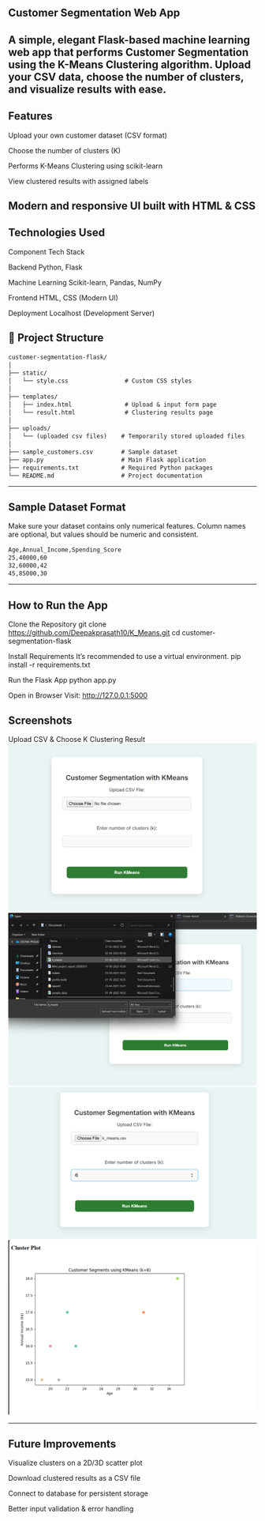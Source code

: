 ## Customer Segmentation Web App
   A simple, elegant Flask-based machine learning web app that performs Customer Segmentation using the K-Means Clustering algorithm. Upload your CSV data, choose the number of clusters, and visualize results with ease.
---
## Features
   Upload your own customer dataset (CSV format)

   Choose the number of clusters (K)

   Performs K-Means Clustering using scikit-learn

   View clustered results with assigned labels

   Modern and responsive UI built with HTML & CSS
---
##  Technologies Used
  Component	Tech Stack
  
  Backend	Python, Flask
  
  Machine Learning	Scikit-learn, Pandas, NumPy
  
  Frontend	HTML, CSS (Modern UI)
  
  Deployment	Localhost (Development Server)

## 📁 Project Structure
```
customer-segmentation-flask/
│
├── static/
│   └── style.css                # Custom CSS styles
│
├── templates/
│   ├── index.html               # Upload & input form page
│   └── result.html              # Clustering results page
│
├── uploads/
│   └── (uploaded csv files)    # Temporarily stored uploaded files
│
├── sample_customers.csv        # Sample dataset
├── app.py                      # Main Flask application
├── requirements.txt            # Required Python packages
└── README.md                   # Project documentation
```
---
## Sample Dataset Format
Make sure your dataset contains only numerical features. Column names are optional, but values should be numeric and consistent.
```
Age,Annual_Income,Spending_Score
25,40000,60
32,60000,42
45,85000,30

```
---
## How to Run the App
 Clone the Repository
  git clone https://github.com/Deepakprasath10/K_Means.git
  cd customer-segmentation-flask
  
 Install Requirements
   It’s recommended to use a virtual environment.
   pip install -r requirements.txt

 Run the Flask App
   python app.py
 
 Open in Browser
    Visit: http://127.0.0.1:5000

##  Screenshots
Upload CSV & Choose K	Clustering Result
![alt text](<Screenshot 2025-08-01 152622.png>)
 ![alt text](<Screenshot 2025-08-01 152634.png>)
 ![alt text](<Screenshot 2025-08-01 152656.png>)
 ![alt text](<Screenshot 2025-08-01 152713.png>)

---
 ## Future Improvements
   Visualize clusters on a 2D/3D scatter plot
   
   Download clustered results as a CSV file
   
   Connect to database for persistent storage
   
   Better input validation & error handling
